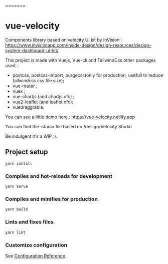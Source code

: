 =======
# vue-velocity
Components library based on velocity UI kit by InVision : https://www.invisionapp.com/inside-design/design-resources/design-system-dashboard-ui-kit/

This project is made with Vuejs, Vue-cli and TailwindCss
other packages used :
- postcss, postcss-import, purgecss(only for production, usefull to reduce tailwindcss css file size);
- vue-router ;
- vuex ;
- vue-chartjs (and chartjs ofc) ;
- vue2-leaflet (and leaflet ofc);
- vuedraggrable.

You can see a little demo here : https://vue-velocity.netlify.app

You can find the .studio file based on /design/Velocity Studio


Be indulgent it's a WIP :).

## Project setup
```
yarn install
```

### Compiles and hot-reloads for development
```
yarn serve
```

### Compiles and minifies for production
```
yarn build
```

### Lints and fixes files
```
yarn lint
```

### Customize configuration
See [Configuration Reference](https://cli.vuejs.org/config/).
